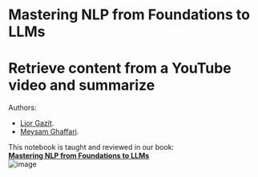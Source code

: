 # Mastering NLP from Foundations to LLMs

# Retrieve content from a YouTube video and summarize
Authors:  
 - [Lior Gazit](https://www.linkedin.com/in/liorgazit).  
 - [Meysam Ghaffari](https://www.linkedin.com/in/meysam-ghaffari-ph-d-a2553088/).  

This notebook is taught and reviewed in our book:  
**[Mastering NLP from Foundations to LLMs](https://www.amazon.com/dp/1804619183)**  
![image](https://github.com/PacktPublishing/Mastering-NLP-from-Foundations-to-LLMs/assets/25872732/2961b96a-bac6-4665-9114-a51f3c8660ac)
